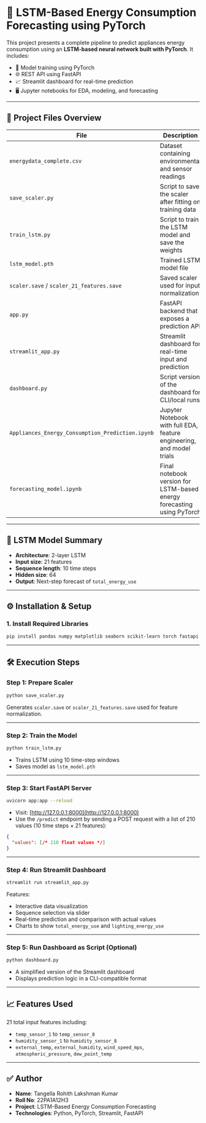 # 🔮 LSTM-Based Energy Consumption Forecasting using PyTorch

This project presents a complete pipeline to predict appliances energy consumption using an **LSTM-based neural network built with PyTorch**. It includes:

- 🧠 Model training using PyTorch
- 🌐 REST API using FastAPI
- 📈 Streamlit dashboard for real-time prediction
- 🖥️ Jupyter notebooks for EDA, modeling, and forecasting

---

## 📁 Project Files Overview

| File                                             | Description                                                              |
| ------------------------------------------------ | ------------------------------------------------------------------------ |
| `energydata_complete.csv`                        | Dataset containing environmental and sensor readings                     |
| `save_scaler.py`                                 | Script to save the scaler after fitting on training data                 |
| `train_lstm.py`                                  | Script to train the LSTM model and save the weights                      |
| `lstm_model.pth`                                 | Trained LSTM model file                                                  |
| `scaler.save` / `scaler_21_features.save`        | Saved scaler used for input normalization                                |
| `app.py`                                         | FastAPI backend that exposes a prediction API                            |
| `streamlit_app.py`                               | Streamlit dashboard for real-time input and prediction                   |
| `dashboard.py`                                   | Script version of the dashboard for CLI/local runs                       |
| `Appliances_Energy_Consumption_Prediction.ipynb` | Jupyter Notebook with full EDA, feature engineering, and model trials    |
| `forecasting_model.ipynb`                        | Final notebook version for LSTM-based energy forecasting using PyTorch   |

---

## 🧠 LSTM Model Summary

- **Architecture**: 2-layer LSTM
- **Input size**: 21 features
- **Sequence length**: 10 time steps
- **Hidden size**: 64
- **Output**: Next-step forecast of `total_energy_use`

---

## ⚙️ Installation & Setup

### 1. Install Required Libraries

```bash
pip install pandas numpy matplotlib seaborn scikit-learn torch fastapi uvicorn joblib streamlit
```

---

## 🛠️ Execution Steps

### Step 1: Prepare Scaler

```bash
python save_scaler.py
```

Generates `scaler.save` or `scaler_21_features.save` used for feature normalization.

---

### Step 2: Train the Model

```bash
python train_lstm.py
```

- Trains LSTM using 10 time-step windows
- Saves model as `lstm_model.pth`

---

### Step 3: Start FastAPI Server

```bash
uvicorn app:app --reload
```

- Visit: [http://127.0.0.1:8000](http://127.0.0.1:8000)
- Use the `/predict` endpoint by sending a POST request with a list of 210 values (10 time steps × 21 features):

```json
{
  "values": [/* 210 float values */]
}
```

---

### Step 4: Run Streamlit Dashboard

```bash
streamlit run streamlit_app.py
```

Features:

- Interactive data visualization
- Sequence selection via slider
- Real-time prediction and comparison with actual values
- Charts to show `total_energy_use` and `lighting_energy_use`

---

### Step 5: Run Dashboard as Script (Optional)

```bash
python dashboard.py
```

- A simplified version of the Streamlit dashboard
- Displays prediction logic in a CLI-compatible format

---

## 📈 Features Used

21 total input features including:

- `temp_sensor_1` to `temp_sensor_8`
- `humidity_sensor_1` to `humidity_sensor_8`
- `external_temp`, `external_humidity`, `wind_speed_mps`, `atmospheric_pressure`, `dew_point_temp`

---

## ✅ Author

- **Name**: Tangella Rohith Lakshman Kumar
- **Roll No**: 22PA1A12H3
- **Project**: LSTM-Based Energy Consumption Forecasting
- **Technologies**: Python, PyTorch, Streamlit, FastAPI